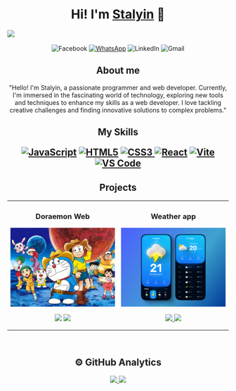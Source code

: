 <div align="center">
<h1 align="center">Hi! I'm <a href="https://aristi.dev">Stalyin</a> 👋</h1>
</div>
<img src="banner.svg">

<div align="center">

![Facebook](https://img.shields.io/badge/Facebook-%231877F2.svg?style=for-the-badge&logo=Facebook&logoColor=white)
[![WhatsApp](https://img.shields.io/badge/WhatsApp-25D366?style=for-the-badge&logo=whatsapp&logoColor=white)](https://wa.me/+593988205633?text=Hola!) ![LinkedIn](https://img.shields.io/badge/linkedin-%230077B5.svg?style=for-the-badge&logo=linkedin&logoColor=white) ![Gmail](https://img.shields.io/badge/Gmail-D14836?style=for-the-badge&logo=gmail&logoColor=white)

</div>

<div align= "center">
<h2 align= "center">About me</h2>

<p <font face="verdana">"Hello! I'm Stalyin, a passionate programmer and web developer. Currently, I'm immersed in the fascinating world of technology, exploring new tools and techniques to enhance my skills as a web developer. I love tackling creative challenges and finding innovative solutions to complex problems."</font></p>

<h2>My Skills
<p align="center">

<a href="https://developer.mozilla.org/en-US/docs/Web/JavaScript" target="_blank" rel="noreferrer"><img src="https://raw.githubusercontent.com/danielcranney/readme-generator/main/public/icons/skills/javascript-colored.svg" width="36" height="36" alt="JavaScript" /></a> <a href="https://developer.mozilla.org/en-US/docs/Glossary/HTML5" target="_blank" rel="noreferrer"><img src="https://raw.githubusercontent.com/danielcranney/readme-generator/main/public/icons/skills/html5-colored.svg" width="36" height="36" alt="HTML5" /></a> <a href="https://www.w3.org/TR/CSS/#css" target="_blank" rel="noreferrer"><img src="https://raw.githubusercontent.com/danielcranney/readme-generator/main/public/icons/skills/css3-colored.svg" width="36" height="36" alt="CSS3" /> </a><a href="https://reactjs.org/" target="_blank" rel="noreferrer"><img src="https://raw.githubusercontent.com/danielcranney/readme-generator/main/public/icons/skills/react-colored.svg" width="36" height="36" alt="React" /></a> <a href="https://vitejs.dev/" target="_blank" rel="noreferrer"><img src="https://raw.githubusercontent.com/danielcranney/readme-generator/main/public/icons/skills/vite-colored.svg" width="36" height="36" alt="Vite" /></a> <a href="https://code.visualstudio.com/" target="_blank" rel="noreferrer"><img src="https://raw.githubusercontent.com/danielcranney/readme-generator/main/public/icons/skills/visualstudiocode.svg" width="36" height="36" alt="VS Code" /></a>

</p>

</h2>

</div>
<h2 align= "center">Projects</h2>
<table>
<tr>
<td width="50%">
<h3 align="center">Doraemon Web</h3>
<div align="center">
<a href="https://github.com/Stalyin/Android-Expert" target="_blank"><img src="doraemon.webp" width="400" alt="Curso básico android"></a>
<p><a href="https://github.com/Stalyin/Android-Expert" target="_blank">
<img src="https://img.shields.io/badge/CÓDIGO-ff9?style=for-the-badge&logo=github&logoColor=black"></a>
<a href="https://youtu.be/vJapzH_46a8" target="_blank">
<img src="https://img.shields.io/badge/-Youtube-green?style=for-the-badge&color=fbfc40">
</a>
</p>
</div>

</td>
<td width="50%">

<h3 align="center">Weather app</h3>
<div align="center">                                       
<a href="https://github.com/Stalyin/SimpleAndroidMVVM" target="_blank"><img src="clima.png" width="400"  alt="Curso arquitectura MVVM"></a>
<br>
<p>
<a href="https://github.com/Stalyin/SimpleAndroidMVVM" target="_blank">
<img src="https://img.shields.io/badge/C%C3%93DIGO-80ffaa?style=for-the-badge&logo=github&logoColor=black">
</a>
<a href="https://youtu.be/hhhSMXi0R3E" target="_blank">
<img src="https://img.shields.io/badge/-Youtube-green?style=for-the-badge&color=3fFD7f">
</a>
</p>

</div>                                                             
</table>                                                                                 
</div>
<br>

<h2 align= "center">⚙️ GitHub Analytics</h2>
<p align="center">
<a href="https://github.com/Stalyin">
  <img height="180em" src="https://github-readme-stats-eight-theta.vercel.app/api?username=Stalyin&show_icons=true&theme=algolia&include_all_commits=true&count_private=true"/>
  <img height="180em" src="https://github-readme-stats-eight-theta.vercel.app/api/top-langs/?username=Stalyin&layout=compact&langs_count=8&theme=algolia"/>
</a>
